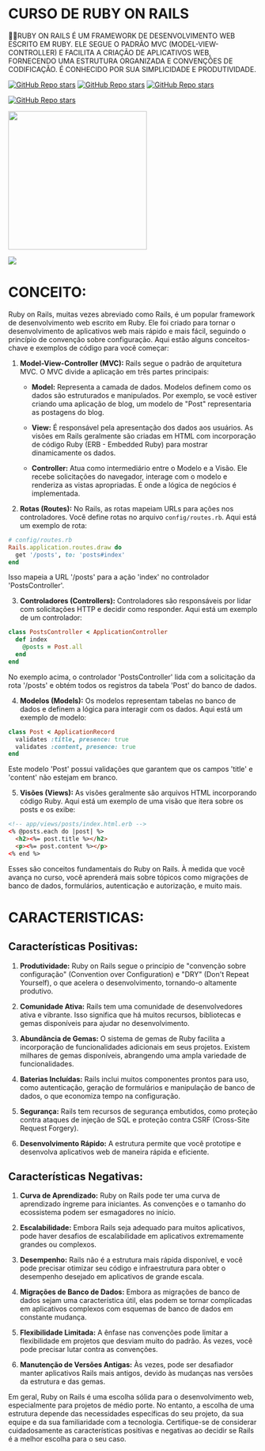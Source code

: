 # CURSO DE RUBY ON RAILS
👨‍⚖️RUBY ON RAILS É UM FRAMEWORK DE DESENVOLVIMENTO WEB ESCRITO EM RUBY. ELE SEGUE O PADRÃO MVC (MODEL-VIEW-CONTROLLER) E FACILITA A CRIAÇÃO DE APLICATIVOS WEB, FORNECENDO UMA ESTRUTURA ORGANIZADA E CONVENÇÕES DE CODIFICAÇÃO. É CONHECIDO POR SUA SIMPLICIDADE E PRODUTIVIDADE.

[![GitHub Repo stars](https://img.shields.io/badge/VILHALVA-GITHUB-03A9F4?logo=github)](https://github.com/VILHALVA) 
[![GitHub Repo stars](https://img.shields.io/badge/VEJA%20OS-VIDEOS-03A9F4?logo=youtube)](https://www.youtube.com/@vilhalva100/search?query=RUBYONRAILS)
[![GitHub Repo stars](https://img.shields.io/badge/VEJA-DOCUMENTAÇÃO-03A9F4?logo=google)](https://guides.rubyonrails.org/) <br>

[![GitHub Repo stars](https://img.shields.io/badge/-PLAYLIST%20DO%20YOUTUBE-blueviolet)](https://youtube.com/playlist?list=PLnV7i1DUV_zP6BV1xoy0TV5IkPcYtz6rx&si=d8KqAEVtfo6-nY4Z)

<img src="https://upload.wikimedia.org/wikipedia/commons/thumb/6/62/Ruby_On_Rails_Logo.svg/2560px-Ruby_On_Rails_Logo.svg.png" align="center" width="280"> <br>

![](https://i.imgur.com/waxVImv.png)

# CONCEITO:
Ruby on Rails, muitas vezes abreviado como Rails, é um popular framework de desenvolvimento web escrito em Ruby. Ele foi criado para tornar o desenvolvimento de aplicativos web mais rápido e mais fácil, seguindo o princípio de convenção sobre configuração. Aqui estão alguns conceitos-chave e exemplos de código para você começar:

1. **Model-View-Controller (MVC):** Rails segue o padrão de arquitetura MVC. O MVC divide a aplicação em três partes principais:

   - **Model:** Representa a camada de dados. Modelos definem como os dados são estruturados e manipulados. Por exemplo, se você estiver criando uma aplicação de blog, um modelo de "Post" representaria as postagens do blog.

   - **View:** É responsável pela apresentação dos dados aos usuários. As visões em Rails geralmente são criadas em HTML com incorporação de código Ruby (ERB - Embedded Ruby) para mostrar dinamicamente os dados.

   - **Controller:** Atua como intermediário entre o Modelo e a Visão. Ele recebe solicitações do navegador, interage com o modelo e renderiza as vistas apropriadas. É onde a lógica de negócios é implementada.

2. **Rotas (Routes):** No Rails, as rotas mapeiam URLs para ações nos controladores. Você define rotas no arquivo `config/routes.rb`. Aqui está um exemplo de rota:

```ruby
# config/routes.rb
Rails.application.routes.draw do
  get '/posts', to: 'posts#index'
end
```

Isso mapeia a URL '/posts' para a ação 'index' no controlador 'PostsController'.

3. **Controladores (Controllers):** Controladores são responsáveis por lidar com solicitações HTTP e decidir como responder. Aqui está um exemplo de um controlador:

```ruby
class PostsController < ApplicationController
  def index
    @posts = Post.all
  end
end
```

No exemplo acima, o controlador 'PostsController' lida com a solicitação da rota '/posts' e obtém todos os registros da tabela 'Post' do banco de dados.

4. **Modelos (Models):** Os modelos representam tabelas no banco de dados e definem a lógica para interagir com os dados. Aqui está um exemplo de modelo:

```ruby
class Post < ApplicationRecord
  validates :title, presence: true
  validates :content, presence: true
end
```

Este modelo 'Post' possui validações que garantem que os campos 'title' e 'content' não estejam em branco.

5. **Visões (Views):** As visões geralmente são arquivos HTML incorporando código Ruby. Aqui está um exemplo de uma visão que itera sobre os posts e os exibe:

```html
<!-- app/views/posts/index.html.erb -->
<% @posts.each do |post| %>
  <h2><%= post.title %></h2>
  <p><%= post.content %></p>
<% end %>
```

Esses são conceitos fundamentais do Ruby on Rails. À medida que você avança no curso, você aprenderá mais sobre tópicos como migrações de banco de dados, formulários, autenticação e autorização, e muito mais.

# CARACTERISTICAS:
## Características Positivas:
1. **Produtividade:** Ruby on Rails segue o princípio de "convenção sobre configuração" (Convention over Configuration) e "DRY" (Don't Repeat Yourself), o que acelera o desenvolvimento, tornando-o altamente produtivo.

2. **Comunidade Ativa:** Rails tem uma comunidade de desenvolvedores ativa e vibrante. Isso significa que há muitos recursos, bibliotecas e gemas disponíveis para ajudar no desenvolvimento.

3. **Abundância de Gemas:** O sistema de gemas de Ruby facilita a incorporação de funcionalidades adicionais em seus projetos. Existem milhares de gemas disponíveis, abrangendo uma ampla variedade de funcionalidades.

4. **Baterias Incluídas:** Rails inclui muitos componentes prontos para uso, como autenticação, geração de formulários e manipulação de banco de dados, o que economiza tempo na configuração.

5. **Segurança:** Rails tem recursos de segurança embutidos, como proteção contra ataques de injeção de SQL e proteção contra CSRF (Cross-Site Request Forgery).

6. **Desenvolvimento Rápido:** A estrutura permite que você prototipe e desenvolva aplicativos web de maneira rápida e eficiente.

## Características Negativas:
1. **Curva de Aprendizado:** Ruby on Rails pode ter uma curva de aprendizado íngreme para iniciantes. As convenções e o tamanho do ecossistema podem ser esmagadores no início.

2. **Escalabilidade:** Embora Rails seja adequado para muitos aplicativos, pode haver desafios de escalabilidade em aplicativos extremamente grandes ou complexos.

3. **Desempenho:** Rails não é a estrutura mais rápida disponível, e você pode precisar otimizar seu código e infraestrutura para obter o desempenho desejado em aplicativos de grande escala.

4. **Migrações de Banco de Dados:** Embora as migrações de banco de dados sejam uma característica útil, elas podem se tornar complicadas em aplicativos complexos com esquemas de banco de dados em constante mudança.

5. **Flexibilidade Limitada:** A ênfase nas convenções pode limitar a flexibilidade em projetos que desviam muito do padrão. Às vezes, você pode precisar lutar contra as convenções.

6. **Manutenção de Versões Antigas:** Às vezes, pode ser desafiador manter aplicativos Rails mais antigos, devido às mudanças nas versões da estrutura e das gemas.

Em geral, Ruby on Rails é uma escolha sólida para o desenvolvimento web, especialmente para projetos de médio porte. No entanto, a escolha de uma estrutura depende das necessidades específicas do seu projeto, da sua equipe e da sua familiaridade com a tecnologia. Certifique-se de considerar cuidadosamente as características positivas e negativas ao decidir se Rails é a melhor escolha para o seu caso.
